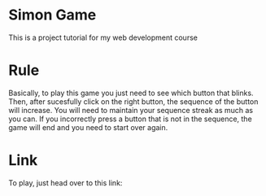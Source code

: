 # Simon Game

This is a project tutorial for my web development course

# Rule
Basically, to play this game you just need to see which button that blinks. Then, after sucesfully click on the right button, the sequence of the button will increase. You will need to maintain your sequence streak as much as you can. If you incorrectly press a button that is not in the sequence, the game will end and you need to start over again.

# Link

To play, just head over to this link:
